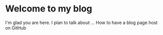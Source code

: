 # Welcome to my blog

I'm glad you are here. I plan to talk about ...
How to have a blog page host on GitHub
